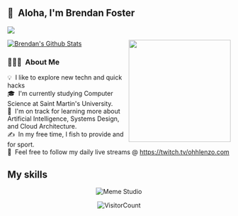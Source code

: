 ## 👋 &nbsp;Aloha, I'm Brendan Foster 
![](https://komarev.com/ghpvc/?username=OhhLenzo&color=green)

<img align='right' src="https://media.giphy.com/media/M9gbBd9nbDrOTu1Mqx/giphy.gif" width="230">

[![Brendan's Github Stats](https://github-readme-stats.vercel.app/api?username=OhhLenzo)](https://github.com/OhhLenzo/github-readme-stats)

### 👨🏻‍💻 &nbsp;About Me

💡 &nbsp;I like to explore new techn and quick hacks\
🎓 &nbsp;I'm currently studying Computer Science at Saint Martin's University.\
🌱 &nbsp;I'm on track for learning more about Artificial Intelligence, Systems Design, and Cloud Architecture.\
✍️ &nbsp;In my free time, I fish to provide and for sport.\
💬 &nbsp;Feel free to follow my daily live streams @ https://twitch.tv/ohhlenzo.com

## My skills

<p align="center">
  <img align="center" alt="Meme Studio" src="https://github.com/viclafouch/viclafouch/blob/master/img/pack.png" />
</p>

</p>

<div align="center">

![VisitorCount](https://profile-counter.glitch.me/{OhhLenzo}/count.svg)

</div>